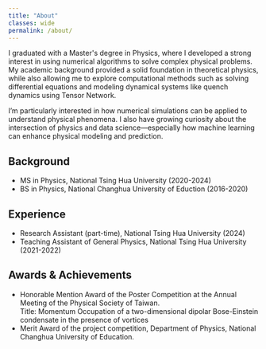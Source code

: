 ```yaml
---
title: "About"
classes: wide
permalink: /about/
---
```


I graduated with a Master's degree in Physics, where I developed a strong interest in using numerical algorithms to solve complex physical problems. My academic background provided a solid foundation in theoretical physics, while also allowing me to explore computational methods such as solving differential equations and modeling dynamical systems like quench dynamics using Tensor Network.

I’m particularly interested in how numerical simulations can be applied to understand physical phenomena. I also have growing curiosity about the intersection of physics and data science—especially how machine learning can enhance physical modeling and prediction.

## Background
- MS in Physics, National Tsing Hua University (2020-2024)
- BS in Physics, National Changhua University of Eduction (2016-2020)

## Experience
- Research Assistant (part-time), National Tsing Hua University (2024)
- Teaching Assistant of General Physics, National Tsing Hua University (2021-2022)

## Awards & Achievements
- Honorable Mention Award of the Poster Competition at the Annual Meeting of the Physical Society of Taiwan.\
Title: Momentum Occupation of a two-dimensional dipolar Bose-Einstein condensate in the presence of vortices
- Merit Award of the project competition, Department of Physics, National Changhua University of Education.
